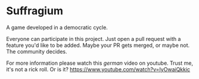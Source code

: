 # Suffragium
A game developed in a democratic cycle.

Everyone can participate in this project. Just open a pull request
with a feature you'd like to be added.
Maybe your PR gets merged, or maybe not. The community decides.

For more information please watch this *german* video on youtube.
Trust me, it's not a rick roll. Or is it?
https://www.youtube.com/watch?v=IyOwaiQkkic
